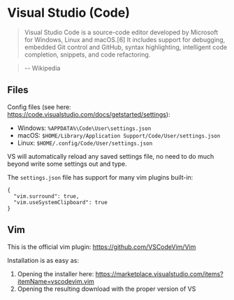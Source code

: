 # Visual Studio (Code)

> Visual Studio Code is a source-code editor developed by Microsoft for Windows, Linux and macOS.[6] It includes support for debugging, embedded Git control and GitHub, syntax highlighting, intelligent code completion, snippets, and code refactoring.

> -- Wikipedia

## Files

Config files (see here: https://code.visualstudio.com/docs/getstarted/settings):

* Windows: `%APPDATA%\Code\User\settings.json`
* macOS: `$HOME/Library/Application Support/Code/User/settings.json`
* Linux: `$HOME/.config/Code/User/settings.json`

VS will automatically reload any saved settings file, no need to do much beyond write some settings out and type.

The `settings.json` file has support for many vim plugins built-in:

```
{
  "vim.surround": true,
  "vim.useSystemClipboard": true
}
```

## Vim

This is the official vim plugin: https://github.com/VSCodeVim/Vim

Installation is as easy as:

1. Opening the installer here: https://marketplace.visualstudio.com/items?itemName=vscodevim.vim
2. Opening the resulting download with the proper version of VS
